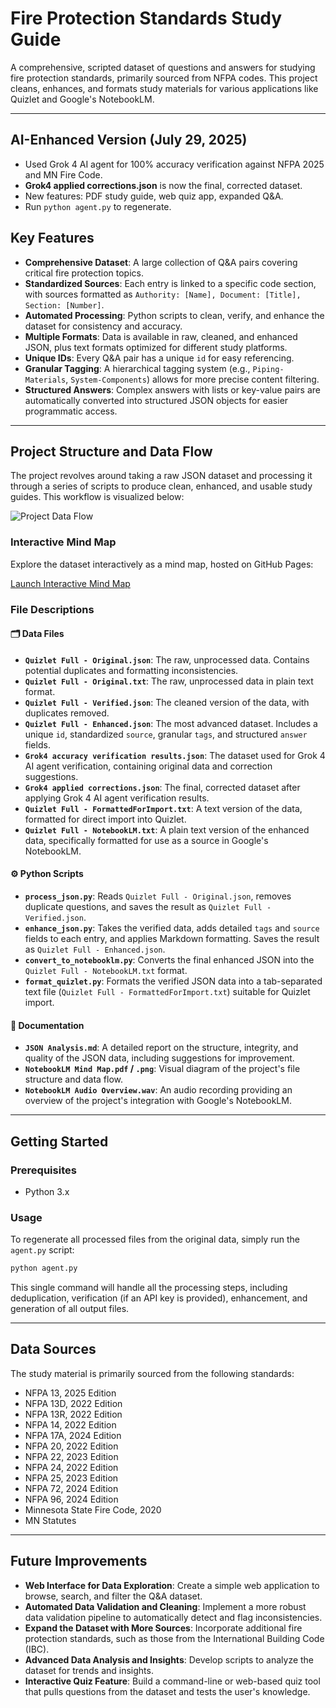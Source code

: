 # Fire Protection Standards Study Guide

A comprehensive, scripted dataset of questions and answers for studying fire protection standards, primarily sourced from NFPA codes. This project cleans, enhances, and formats study materials for various applications like Quizlet and Google's NotebookLM.

---

## AI-Enhanced Version (July 29, 2025)

- Used Grok 4 AI agent for 100% accuracy verification against NFPA 2025 and MN Fire Code.
- **Grok4 applied corrections.json** is now the final, corrected dataset.
- New features: PDF study guide, web quiz app, expanded Q&A.
- Run `python agent.py` to regenerate.

## Key Features

- **Comprehensive Dataset**: A large collection of Q&A pairs covering critical fire protection topics.
- **Standardized Sources**: Each entry is linked to a specific code section, with sources formatted as `Authority: [Name], Document: [Title], Section: [Number]`.
- **Automated Processing**: Python scripts to clean, verify, and enhance the dataset for consistency and accuracy.
- **Multiple Formats**: Data is available in raw, cleaned, and enhanced JSON, plus text formats optimized for different study platforms.
- **Unique IDs**: Every Q&A pair has a unique `id` for easy referencing.
- **Granular Tagging**: A hierarchical tagging system (e.g., `Piping-Materials`, `System-Components`) allows for more precise content filtering.
- **Structured Answers**: Complex answers with lists or key-value pairs are automatically converted into structured JSON objects for easier programmatic access.

---

## Project Structure and Data Flow

The project revolves around taking a raw JSON dataset and processing it through a series of scripts to produce clean, enhanced, and usable study guides. This workflow is visualized below:

![Project Data Flow](NotebookLM%20Mind%20Map.png)

### Interactive Mind Map

Explore the dataset interactively as a mind map, hosted on GitHub Pages:

[Launch Interactive Mind Map](https://<YOUR_USERNAME>.github.io/<YOUR_REPOSITORY_NAME>/docs/)

### File Descriptions

#### 🗂️ Data Files

- **`Quizlet Full - Original.json`**: The raw, unprocessed data. Contains potential duplicates and formatting inconsistencies.
- **`Quizlet Full - Original.txt`**: The raw, unprocessed data in plain text format.
- **`Quizlet Full - Verified.json`**: The cleaned version of the data, with duplicates removed.
- **`Quizlet Full - Enhanced.json`**: The most advanced dataset. Includes a unique `id`, standardized `source`, granular `tags`, and structured `answer` fields.
- **`Grok4 accuracy verification results.json`**: The dataset used for Grok 4 AI agent verification, containing original data and correction suggestions.
- **`Grok4 applied corrections.json`**: The final, corrected dataset after applying Grok 4 AI agent verification results.
- **`Quizlet Full - FormattedForImport.txt`**: A text version of the data, formatted for direct import into Quizlet.
- **`Quizlet Full - NotebookLM.txt`**: A plain text version of the enhanced data, specifically formatted for use as a source in Google's NotebookLM.

#### ⚙️ Python Scripts

- **`process_json.py`**: Reads `Quizlet Full - Original.json`, removes duplicate questions, and saves the result as `Quizlet Full - Verified.json`.
- **`enhance_json.py`**: Takes the verified data, adds detailed `tags` and `source` fields to each entry, and applies Markdown formatting. Saves the result as `Quizlet Full - Enhanced.json`.
- **`convert_to_notebooklm.py`**: Converts the final enhanced JSON into the `Quizlet Full - NotebookLM.txt` format.
- **`format_quizlet.py`**: Formats the verified JSON data into a tab-separated text file (`Quizlet Full - FormattedForImport.txt`) suitable for Quizlet import.

#### 📄 Documentation

- **`JSON Analysis.md`**: A detailed report on the structure, integrity, and quality of the JSON data, including suggestions for improvement.
- **`NotebookLM Mind Map.pdf` / `.png`**: Visual diagram of the project's file structure and data flow.
- **`NotebookLM Audio Overview.wav`**: An audio recording providing an overview of the project's integration with Google's NotebookLM.

---

## Getting Started

### Prerequisites

- Python 3.x

### Usage

To regenerate all processed files from the original data, simply run the `agent.py` script:

```bash
python agent.py
```

This single command will handle all the processing steps, including deduplication, verification (if an API key is provided), enhancement, and generation of all output files.

---

## Data Sources

The study material is primarily sourced from the following standards:

- NFPA 13, 2025 Edition
- NFPA 13D, 2022 Edition
- NFPA 13R, 2022 Edition
- NFPA 14, 2022 Edition
- NFPA 17A, 2024 Edition
- NFPA 20, 2022 Edition
- NFPA 22, 2023 Edition
- NFPA 24, 2022 Edition
- NFPA 25, 2023 Edition
- NFPA 72, 2024 Edition
- NFPA 96, 2024 Edition
- Minnesota State Fire Code, 2020
- MN Statutes

---

## Future Improvements


- **Web Interface for Data Exploration**: Create a simple web application to browse, search, and filter the Q&A dataset.
- **Automated Data Validation and Cleaning**: Implement a more robust data validation pipeline to automatically detect and flag inconsistencies.
- **Expand the Dataset with More Sources**: Incorporate additional fire protection standards, such as those from the International Building Code (IBC).
- **Advanced Data Analysis and Insights**: Develop scripts to analyze the dataset for trends and insights.
- **Interactive Quiz Feature**: Build a command-line or web-based quiz tool that pulls questions from the dataset and tests the user's knowledge.